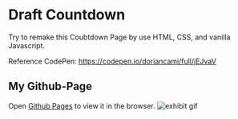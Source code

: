 # Draft Countdown

Try to remake this Coubtdown Page by use HTML, CSS, and vanilla Javascript.

Reference CodePen: https://codepen.io/doriancami/full/jEJvaV

## My Github-Page

Open [Github Pages](https://andy820621.github.io/Draft-Countdown) to view it in the browser.
![exhibit gif](https://github.com/andy820621/Draft-Countdown/blob/main/gif/Countdown.gif)
